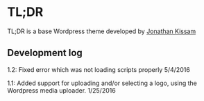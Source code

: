 # TL;DR

TL;DR is a base Wordpress theme developed by [Jonathan Kissam](http://jonathankissam.com)

## Development log

1.2: Fixed error which was not loading scripts properly 5/4/2016

1.1: Added support for uploading and/or selecting a logo, using the Wordpress media uploader. 1/25/2016
